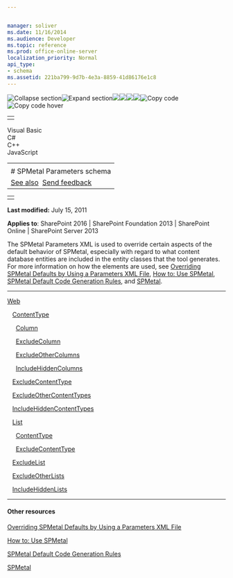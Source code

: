 ```yaml
---


manager: soliver
ms.date: 11/16/2014
ms.audience: Developer
ms.topic: reference
ms.prod: office-online-server
localization_priority: Normal
api_type:
- schema
ms.assetid: 221ba799-9d7b-4e3a-8859-41d86176e1c8
---
```


![Collapse
section](../icons/collapse_all.gif "Collapse section")![Expand
section](../icons/expand_all.gif "Expand section")![](../icons/collapse_all.gif)![](../icons/expand_all.gif)![](../icons/dropdown.gif)![](../icons/dropdownHover.gif)![Copy
code](../icons/copycode.gif "Copy code")![Copy code
hover](../icons/copycodeHighlight.gif "Copy code hover")
<table>
<tbody>
<tr class="odd">
<td align="left"></td>
</tr>
</tbody>
</table>

Visual Basic  
C\#  
C++  
JavaScript  

<table>
<tbody>
<tr class="odd">
<td align="left"><span id="runningHeaderText"></span></td>
</tr>
<tr class="even">
<td align="left"># SPMetal Parameters schema</td>
</tr>
<tr class="odd">
<td align="left"><a href="#seeAlsoToggle">See also</a>  <span id="headfeedbackarea" class="feedbackhead"><a href="javascript:SubmitFeedback(&#39;docthis@Microsoft.com&#39;,&#39;&#39;,&#39;&#39;,&#39;&#39;,&#39;1.0.18082.1225&#39;,&#39;%0\dThank%20you%20for%20your%20feedback.%20The%20developer%20writing%20teams%20use%20your%20feedback%20to%20improve%20documentation.%20While%20we%20are%20reviewing%20your%20feedback,%20we%20may%20send%20you%20e-mail%20to%20ask%20for%20clarification%20or%20feedback%20on%20a%20solution.%20We%20do%20not%20use%20your%20e-mail%20address%20for%20any%20other%20purpose%20and%20we%20delete%20it%20after%20we%20finish%20our%20review.%0\AFor%20further%20information%20about%20the%20privacy%20policies%20of%20Microsoft,%20please%20see%20http://privacy.microsoft.com/en-us/default.aspx.%0\A%0\d&#39;,&#39;Customer%20feedback&#39;);">Send feedback</a></span></td>
</tr>
</tbody>
</table>

<table>
<colgroup>
<col width="100%" />
</colgroup>
<tbody>
<tr class="odd">
<td align="left"></td>
</tr>
</tbody>
</table>

**Last modified:** July 15, 2011

**Applies to**: SharePoint 2016 | SharePoint Foundation 2013 |
SharePoint Online | SharePoint Server 2013

The SPMetal Parameters XML is used to override certain aspects of the
default behavior of SPMetal, especially with regard to what content
database entities are included in the entity classes that the tool
generates. For more information on how the elements are used, see
[Overriding SPMetal Defaults by Using a Parameters XML
File](http://msdn.microsoft.com/library/209359b2-bd46-47b6-837d-3c0c2005cb19(Office.15).aspx),
[How to: Use
SPMetal](http://msdn.microsoft.com/library/bfeb17f4-9cee-4008-bfb4-8e22e3acae1c(Office.15).aspx),
[SPMetal Default Code Generation
Rules](http://msdn.microsoft.com/library/873ac65e-425e-40f3-9ef6-753d3cda1436(Office.15).aspx),
and
[SPMetal](http://msdn.microsoft.com/library/bbb79c7c-a994-4ef9-9d43-8fc046dc508b(Office.15).aspx).


---------------------------------------------------------------------------------------------------------------------------------------------------------------------------------------------

[Web](web-spmetal.md)

   [ContentType](contenttype-spmetal.md)

     [Column](column-spmetal.md)

     [ExcludeColumn](excludecolumn-spmetal.md)

     [ExcludeOtherColumns](excludeothercolumns-spmetal.md)

     [IncludeHiddenColumns](includehiddencolumns-spmetal.md)

   [ExcludeContentType](excludecontenttype-spmetal.md)

   [ExcludeOtherContentTypes](excludeothercontenttypes-spmetal.md)

   [IncludeHiddenContentTypes](includehiddencontenttypes-spmetal.md)

   [List](list-spmetal.md)

     [ContentType](contenttype-spmetal.md)

     [ExcludeContentType](excludecontenttype-spmetal.md)

   [ExcludeList](excludelist-spmetal.md)

   [ExcludeOtherLists](excludeotherlists-spmetal.md)

   [IncludeHiddenLists](includehiddenlists-spmetal.md)


-------------------------------------------------------------------------------------------------------------------------------------------------------------------------------------------

#### Other resources

[Overriding SPMetal Defaults by Using a Parameters XML
File](http://msdn.microsoft.com/library/209359b2-bd46-47b6-837d-3c0c2005cb19(Office.15).aspx)

[How to: Use
SPMetal](http://msdn.microsoft.com/library/bfeb17f4-9cee-4008-bfb4-8e22e3acae1c(Office.15).aspx)

[SPMetal Default Code Generation
Rules](http://msdn.microsoft.com/library/873ac65e-425e-40f3-9ef6-753d3cda1436(Office.15).aspx)

[SPMetal](http://msdn.microsoft.com/library/bbb79c7c-a994-4ef9-9d43-8fc046dc508b(Office.15).aspx)








